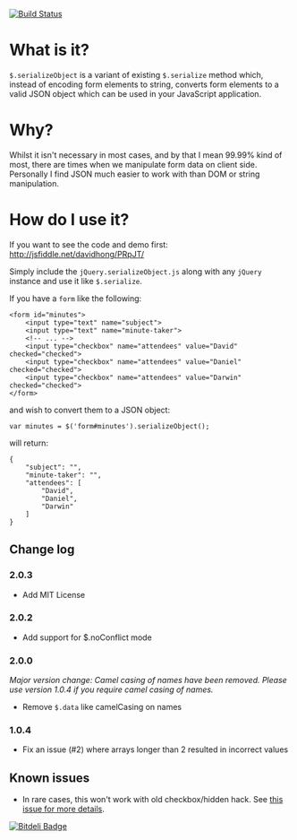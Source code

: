 [![Build Status](https://travis-ci.org/hongymagic/jQuery.serializeObject.png)](https://travis-ci.org/hongymagic/jQuery.serializeObject)

# What is it?

`$.serializeObject` is a variant of existing `$.serialize` method which, instead
of encoding form elements to string, converts form elements to a valid JSON
object which can be used in your JavaScript application.

# Why?

Whilst it isn't necessary in most cases, and by that I mean 99.99% kind of most,
there are times when we manipulate form data on client side. Personally I find
JSON much easier to work with than DOM or string manipulation.

# How do I use it?

If you want to see the code and demo first: http://jsfiddle.net/davidhong/PRpJT/

Simply include the `jQuery.serializeObject.js` along with any `jQuery` instance
and use it like `$.serialize`.

If you have a `form` like the following:

	<form id="minutes">
		<input type="text" name="subject">
		<input type="text" name="minute-taker">
		<!-- ... -->
		<input type="checkbox" name="attendees" value="David" checked="checked">
		<input type="checkbox" name="attendees" value="Daniel" checked="checked">
		<input type="checkbox" name="attendees" value="Darwin" checked="checked">
	</form>

and wish to convert them to a JSON object:

	var minutes = $('form#minutes').serializeObject();

will return:

	{
		"subject": "",
		"minute-taker": "",
		"attendees": [
			"David",
			"Daniel",
			"Darwin"
		]
	}

## Change log

### 2.0.3

- Add MIT License

### 2.0.2

- Add support for $.noConflict mode

### 2.0.0

*Major version change: Camel casing of names have been removed. Please use
version 1.0.4 if you require camel casing of names.*

- Remove `$.data` like camelCasing on names

### 1.0.4

- Fix an issue (#2) where arrays longer than 2 resulted in incorrect values

## Known issues

- In rare cases, this won't work with old checkbox/hidden hack. See [this issue for more details](https://github.com/hongymagic/jQuery.serializeObject/issues/9).

[![Bitdeli Badge](https://d2weczhvl823v0.cloudfront.net/hongymagic/jquery.serializeobject/trend.png)](https://bitdeli.com/free "Bitdeli Badge")
